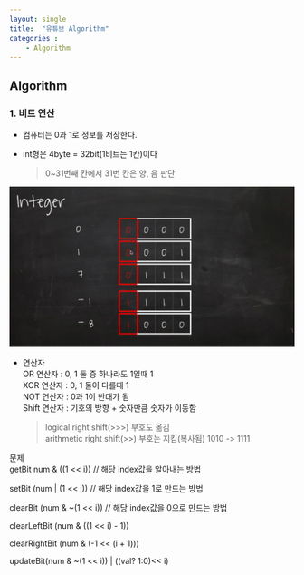 ```yaml
---
layout: single
title:  "유튜브 Algorithm"
categories : 
    - Algorithm
---
```


## Algorithm

### 1. 비트 연산
* 컴퓨터는 0과 1로 정보를 저장한다.

* int형은 4byte = 32bit(1비트는 1칸)이다
  
    > 0~31번째 칸에서 31번 칸은 양, 음 판단

![Algorithm](./../img/algorithm1.png)

 * 연산자  
   OR 연산자 : 0, 1 둘 중 하나라도 1일때 1  
   XOR 연산자 : 0, 1 둘이 다를때 1  
   NOT 연산자 : 0과 1이 반대가 됨  
   Shift 연산자 : 기호의 방향 + 숫자만큼 숫자가 이동함


   >logical right shift(>>>) 부호도 옮김  
   >arithmetic right shift(>>) 부호는 지킴(복사됨) 1010 -> 1111

문제  
getBit num & ((1 << i)) // 해당 index값을 알아내는 방법  

setBit (num | (1 << i)) // 해당 index값을 1로 만드는 방법

clearBit (num & ~(1 << i))  // 해당 index값을 0으로 만드는 방법

clearLeftBit (num & ((1 << i) - 1))

clearRightBit (num & (-1 << (i + 1)))

updateBit(num & ~(1 << i)) | ((val? 1:0)<< i)